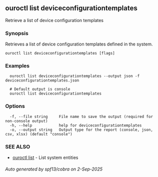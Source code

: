 ## ouroctl list deviceconfigurationtemplates

Retrieve a list of device configuration templates

### Synopsis

Retrieves a list of device configuration templates defined in the system.

```
ouroctl list deviceconfigurationtemplates [flags]
```

### Examples

```
  ouroctl list deviceconfigurationtemplates --output json -f deviceconfigurationtemplates.json

  # Default output is console
  ouroctl list deviceconfigurationtemplates
```

### Options

```
  -f, --file string     File name to save the output (required for non-console output)
  -h, --help            help for deviceconfigurationtemplates
  -o, --output string   Output type for the report (console, json, csv, xlsx) (default "console")
```

### SEE ALSO

* [ouroctl list](ouroctl_list.md)	 - List system entities

###### Auto generated by spf13/cobra on 2-Sep-2025
